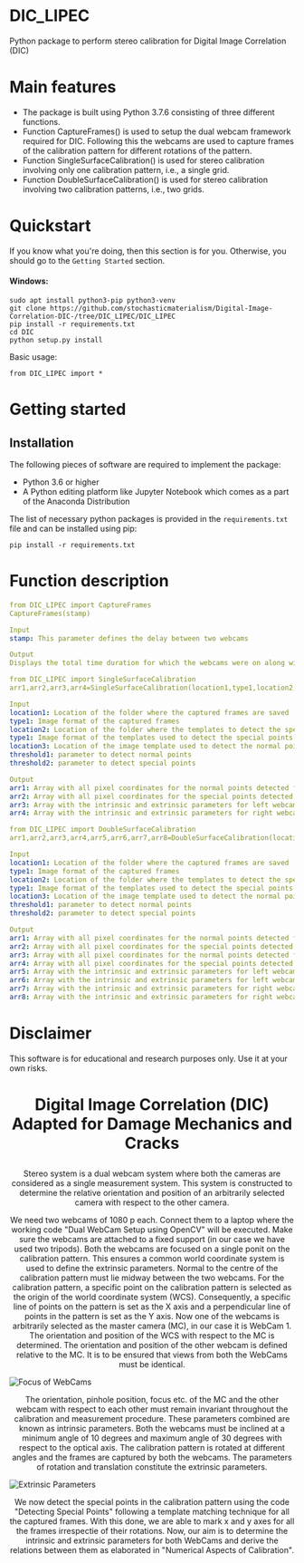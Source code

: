 # DIC_LIPEC
Python package to perform stereo calibration for Digital Image Correlation (DIC)

# Main features

* The package is built using Python 3.7.6 consisting of three different functions.
* Function CaptureFrames() is used to setup the dual webcam framework required for DIC. Following this the webcams are used to capture frames of the calibration pattern for different rotations of the pattern.
* Function SingleSurfaceCalibration() is used for stereo calibration involving only one calibration pattern, i.e., a single grid.
* Function DoubleSurfaceCalibration() is used for stereo calibration involving two calibration patterns, i.e., two grids.

# Quickstart

If you know what you're doing, then this section is for you. Otherwise, you should go to the `Getting Started` section.

#### Windows:

```
sudo apt install python3-pip python3-venv
git clone https://github.com/stochasticmaterialism/Digital-Image-Correlation-DIC-/tree/DIC_LIPEC/DIC_LIPEC
pip install -r requirements.txt
cd DIC
python setup.py install
```

Basic usage:
```
from DIC_LIPEC import *
```

# Getting started

## Installation

The following pieces of software are required to implement the package:

* Python 3.6 or higher
* A Python editing platform like Jupyter Notebook which comes as a part of the Anaconda Distribution

The list of necessary python packages is provided in the `requirements.txt` file and can be installed using pip:
```
pip install -r requirements.txt
```
# Function description
```yaml
from DIC_LIPEC import CaptureFrames
CaptureFrames(stamp)

Input
stamp: This parameter defines the delay between two webcams

Output
Displays the total time duration for which the webcams were on along with their time stamp along with the total number of frames captured by both webcams. Besides, with the user permission, the functions saves all the captured frames in the C drive of the devicebeing used. Images are saved in by the names xxxxx_y where xxxxx represents the frame number while y is 1 if the frame is captured by the left webcam and 0 for right webcam.

```
```yaml
from DIC_LIPEC import SingleSurfaceCalibration
arr1,arr2,arr3,arr4=SingleSurfaceCalibration(location1,type1,location2,type2,location3,threshold1,threshold2)

Input
location1: Location of the folder where the captured frames are saved
type1: Image format of the captured frames
location2: Location of the folder where the templates to detect the special points are saved
type1: Image format of the templates used to detect the special points
location3: Location of the image template used to detect the normal points
threshold1: parameter to detect normal points
threshold2: parameter to detect special points

Output
arr1: Array with all pixel coordinates for the normal points detected for all frames
arr2: Array with all pixel coordinates for the special points detected for all frames
arr3: Array with the intrinsic and extrinsic parameters for left webcam
arr4: Array with the intrinsic and extrinsic parameters for right webcam

```

```yaml
from DIC_LIPEC import DoubleSurfaceCalibration
arr1,arr2,arr3,arr4,arr5,arr6,arr7,arr8=DoubleSurfaceCalibration(location1,type1,location2,type2,location3,threshold1,threshold2)

Input
location1: Location of the folder where the captured frames are saved
type1: Image format of the captured frames
location2: Location of the folder where the templates to detect the special points are saved
type1: Image format of the templates used to detect the special points
location3: Location of the image template used to detect the normal points
threshold1: parameter to detect normal points
threshold2: parameter to detect special points

Output
arr1: Array with all pixel coordinates for the normal points detected for grid 1 for all frames
arr2: Array with all pixel coordinates for the special points detected for grid 2 for all frames
arr3: Array with all pixel coordinates for the normal points detected for grid 1 for all frames
arr4: Array with all pixel coordinates for the special points detected for grid 2 for all frames
arr5: Array with the intrinsic and extrinsic parameters for left webcam for grid 1
arr6: Array with the intrinsic and extrinsic parameters for left webcam for grid 2
arr7: Array with the intrinsic and extrinsic parameters for right webcam for grid 1
arr8: Array with the intrinsic and extrinsic parameters for right webcam for grid 2

```


# Disclaimer

This software is for educational and research purposes only. Use it at your own risks.

















# <p align="center">Digital Image Correlation (DIC) Adapted for Damage Mechanics and Cracks</p>

<p align="center">
Stereo system is a dual webcam system where both the cameras are considered as a single measurement system. This system is constructed to determine the relative orientation and position of an arbitrarily selected camera with respect to the other camera.
</p>

<p align="center">
We need two webcams of 1080 p each. Connect them to a laptop where the working code "Dual WebCam Setup using OpenCV" will be executed. Make sure the webcams are attached to a fixed support (in our case we have used two tripods). Both the webcams are focused on a single ponit on the calibration pattern. This ensures a common world coordinate system is used to define the extrinsic parameters. Normal to the centre of the calibration pattern must lie midway between the two webcams. For the calibration pattern, a specific point on the calibration pattern is selected as the origin of the world coordinate system (WCS). Consequently, a specific line of points on the pattern is set as the X axis and a perpendicular line of points in the pattern is set as the Y axis. Now one of the webcams is arbitrarily selected as the master camera (MC), in our case it is WebCam 1. The orientation and position of the WCS with respect to the MC is determined. The orientation and position of the other webcam is defined relative to the MC. It is to be ensured that views from both the WebCams must be identical.
</p>

![Focus of WebCams](https://github.com/stochasticmaterialism/Digital-Image-Correlation-DIC-/blob/main/Images/Focus%20of%20WebCams.png?raw=true)  

<p align="center">
The orientation, pinhole position, focus etc. of the MC and the other webcam with respect to each other must remain invariant throughout the calibration and measurement procedure. These parameters combined are known as intrinsic parameters. Both the webcams must be inclined at a minimum angle of 10 degrees and maximum angle of 30 degrees with respect to the optical axis. The calibration pattern is rotated at different angles and the frames are captured by both the webcams. The parameters of rotation and translation constitute the extrinsic parameters.
</p>

![Extrinsic Parameters](https://github.com/stochasticmaterialism/Digital-Image-Correlation-DIC-/blob/main/Images/Extrinsic%20Parameters.png?raw=true)

<p align="center">
We now detect the special points in the calibration pattern using the code "Detecting Special Points" following a template matching technique for all the captured frames. With this done, we are able to mark x and y axes for all the frames irrespectie of their rotations. Now, our aim is to determine the intrinsic and extrinsic parameters for both WebCams and derive the relations between them as elaborated in "Numerical Aspects of Calibration".
</p>

